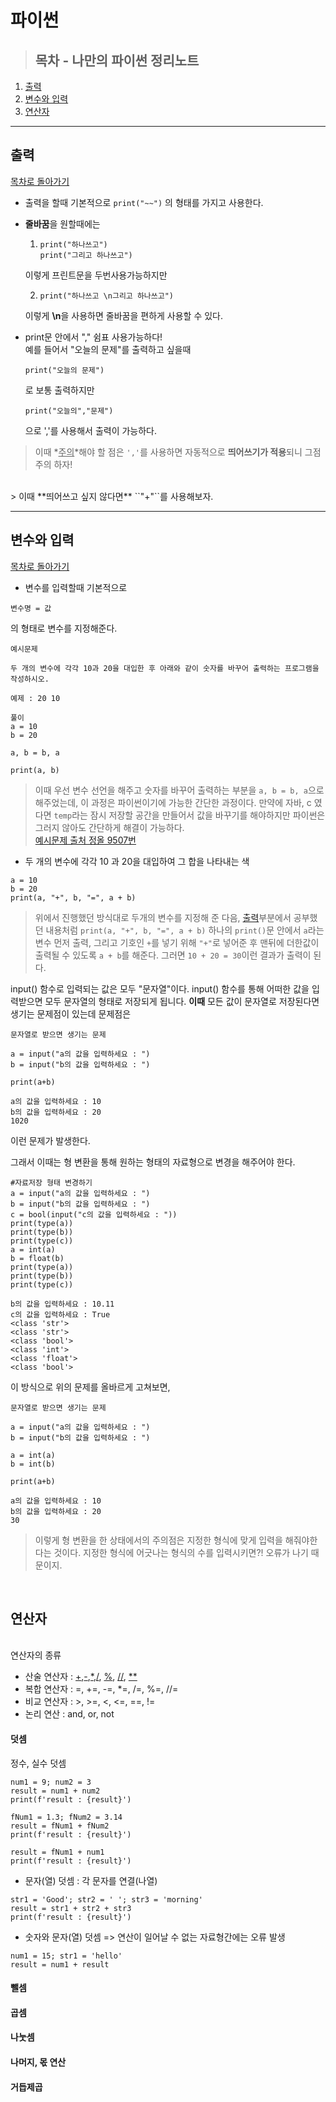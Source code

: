 # 파이썬

> ## 목차 - 나만의 파이썬 정리노트
1. [출력](#출력)
2. [변수와 입력](#변수와-입력)
3. [연산자](#연산자)

---

## 출력
[목차로 돌아가기](#파이썬)
- 출력을 할때 기본적으로
`print("~~")`
	의 형태를 가지고 사용한다.
- **줄바꿈**을 원할때에는 

   1.  `print("하나쓰고")`<br>
    `print("그리고 하나쓰고")`

	이렇게 프린트문을 두번사용가능하지만



   2.  `print("하나쓰고 \n그리고 하나쓰고")`
   
   이렇게 **\n**을 사용하면 줄바꿈을 편하게 사용할 수 있다.

- print문 안에서 "," 쉼표 사용가능하다!<br>
예를 들어서 "오늘의 문제"를 출력하고 싶을때<br>
  
  ```
  print("오늘의 문제")
  ```
    로 보통 출력하지만

  ```
  print("오늘의","문제")
  ```

    으로 ','를 사용해서 출력이 가능하다.<br>
>  이때 *<u>주의</u>*해야 할 점은 ``','``를 사용하면 자동적으로 **띄어쓰기가 적용**되니 그점 주의 하자!<br>
<br>
>  이때 **띄어쓰고 싶지 않다면** ``"+"``를 사용해보자.

---

 ## 변수와 입력
[목차로 돌아가기](#파이썬)
- 변수를 입력할때 기본적으로

```
변수명 = 값
```
의 형태로 변수를 지정해준다.

```
예시문제

두 개의 변수에 각각 10과 20을 대입한 후 아래와 같이 숫자를 바꾸어 출력하는 프로그램을 작성하시오.

예제 : 20 10
```

```
풀이
a = 10
b = 20

a, b = b, a

print(a, b)
```
>  이때 우선 변수 선언을 해주고 숫자를 바꾸어 출력하는 부분을 ``a, b = b, a``으로 해주었는데, 이 과정은 파이썬이기에 가능한 간단한 과정이다. 만약에 자바, c 였다면 ``temp``라는 잠시 저장할 공간을 만들어서 값을 바꾸기를 해야하지만 파이썬은 그러지 않아도 간단하게 해결이 가능하다.<br>
[예시문제 출처 정올 9507번](https://www.jungol.co.kr/problem/9507?cursor=eyJwcm9ibGVtc2V0IjozLCJmaWVsZCI6MSwiaWR4IjoyfQ==)   

- 두 개의 변수에 각각 10 과 20을 대입하여 그 합을 나타내는 색
```
a = 10
b = 20
print(a, "+", b, "=", a + b)
```
> 위에서 진행했던 방식대로 두개의 변수를 지정해 준 다음, [출력](#출력)부분에서 공부했던 내용처럼 ``print(a, "+", b, "=", a + b)`` 하나의 ``print()``문 안에서 
``a``라는 변수 먼저 출력, 그리고 기호인 ``+``를 넣기 위해 ``"+"``로 넣어준 후 맨뒤에 더한값이 출력될 수 있도록 ``a + b``를 해준다. 그러면 ``10 + 20 = 30``이런 결과가 출력이 된다.

input() 함수로 입력되는 값은 모두 "문자열"이다.
input() 함수를 통해 어떠한 값을 입력받으면 모두 문자열의 형태로 저장되게 됩니다. **이때** 모든 값이 문자열로 저장된다면 생기는 문제점이 있는데 문제점은 

```
문자열로 받으면 생기는 문제

a = input("a의 값을 입력하세요 : ")
b = input("b의 값을 입력하세요 : ")

print(a+b)
```

```
a의 값을 입력하세요 : 10
b의 값을 입력하세요 : 20
1020
```
이런 문제가 발생한다.

그래서 이때는 형 변환을 통해 원하는 형태의 자료형으로 변경을 해주어야 한다.

```
#자료저장 형태 변경하기
a = input("a의 값을 입력하세요 : ")
b = input("b의 값을 입력하세요 : ")
c = bool(input("c의 값을 입력하세요 : "))
print(type(a))
print(type(b))
print(type(c))
a = int(a)
b = float(b)
print(type(a))
print(type(b))
print(type(c))
```

```
b의 값을 입력하세요 : 10.11
c의 값을 입력하세요 : True
<class 'str'>
<class 'str'>
<class 'bool'>
<class 'int'>
<class 'float'>
<class 'bool'>
```

이 방식으로 위의 문제를 올바르게 고쳐보면,
```
문자열로 받으면 생기는 문제

a = input("a의 값을 입력하세요 : ")
b = input("b의 값을 입력하세요 : ")

a = int(a)
b = int(b)

print(a+b)
```
```
a의 값을 입력하세요 : 10
b의 값을 입력하세요 : 20
30
```


> 이렇게 형 변환을 한 상태에서의 주의점은 지정한 형식에 맞게 입력을 해줘야한다는 것이다. 지정한 형식에 어긋나는 형식의 수를 입력시키면?! 오류가 나기 때문이지.

<br>

## 연산자
<br>
연산자의 종류

- 산술 연산자 : [+](#덧셈),[-](#뺄셈),[*](#곱셈),[/](#나눗셈), [%](#나머지-몫-연산), [//](#나머지-몫-연산), [**](#거듭제곱)
- 복합 연산자 : =, +=, -=, *=, /=, %=, //=
- 비교 연산자 : >, >=, <, <=, ==, !=
- 논리 연산 : and, or, not

#### 덧셈
정수, 실수 덧셈


```
num1 = 9; num2 = 3
result = num1 + num2
print(f'result : {result}')

fNum1 = 1.3; fNum2 = 3.14
result = fNum1 + fNum2
print(f'result : {result}')

result = fNum1 + num1
print(f'result : {result}')
```

- 문자(열) 덧셈 : 각 문자를 연결(나열)

```
str1 = 'Good'; str2 = ' '; str3 = 'morning'
result = str1 + str2 + str3
print(f'result : {result}')
```

- 숫자와 문자(열) 덧셈 => 연산이 일어날 수 없는 자료형간에는 오류 발생

```
num1 = 15; str1 = 'hello'
result = num1 + result
```

#### 뺄셈
#### 곱셈
#### 나눗셈
#### 나머지, 몫 연산
#### 거듭제곱



